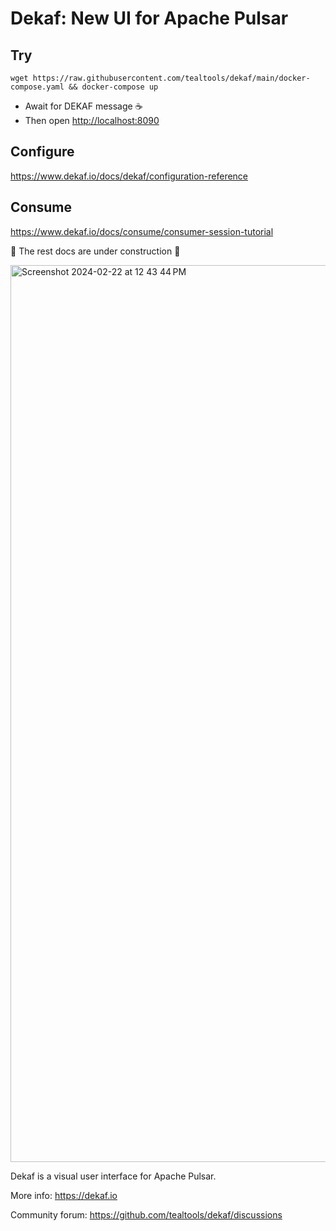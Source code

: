 # Dekaf: New UI for Apache Pulsar

## Try

`wget https://raw.githubusercontent.com/tealtools/dekaf/main/docker-compose.yaml && docker-compose up`

- Await for DEKAF message ☕️
- Then open <http://localhost:8090>

## Configure

<https://www.dekaf.io/docs/dekaf/configuration-reference>

## Consume

<https://www.dekaf.io/docs/consume/consumer-session-tutorial>

🚧 The rest docs are under construction 🚧

<img width="1435" alt="Screenshot 2024-02-22 at 12 43 44 PM" src="https://github.com/tealtools/dekaf/assets/9302460/d224e725-48e2-4cad-a2c5-e2a94246362b">

Dekaf is a visual user interface for Apache Pulsar.

More info: https://dekaf.io

Community forum: https://github.com/tealtools/dekaf/discussions
